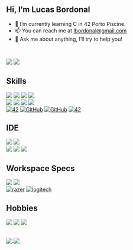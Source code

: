 ## Hi, I’m Lucas Bordonal

- 🌱 I’m currently learning C in 42 Porto Piscine.
- 📫 You can reach me at lbordonal@gmail.com
- 💬 Ask me about anything, I’ll try to help you!
<br />

<a href = "mailto:lbordonal@gmail.com"><img src="https://img.shields.io/badge/Gmail-D14836?style=for-the-badge&logo=gmail&logoColor=white"></a>
<a href="https://www.linkedin.com/in/lucas-bordonal-681a90b9/"><img src="https://img.shields.io/badge/-LinkedIn-%230077B5?style=for-the-badge&logo=linkedin&logoColor=white"></a> 


## Skills
<img src="https://img.shields.io/badge/Arduino-00979D?style=for-the-badge&logo=Arduino&logoColor=white"></a>
<img src="https://img.shields.io/badge/C-00599C?style=for-the-badge&logo=c&logoColor=white"></a>
<img src="https://img.shields.io/badge/Delphi-B22222?style=for-the-badge&logo=delphi&logoColor=white"></a>
<img src="https://img.shields.io/badge/Python-FFD43B?style=for-the-badge&logo=python&logoColor=blue"></a>
<br />
<img src="https://img.shields.io/badge/Microsoft_SharePoint-0078D4?style=for-the-badge&logo=microsoft-sharepoint&logoColor=white"></a>
<img src="https://img.shields.io/badge/Linux-FCC624?style=for-the-badge&logo=linux&logoColor=black"></a>
<img src="https://img.shields.io/badge/Windows-0078D6?style=for-the-badge&logo=windows&logoColor=white"></a>
<img src="https://img.shields.io/badge/VMware-231f20?style=for-the-badge&logo=VMware&logoColor=white"></a>
<br />
<a href='https://github.com/shivamkapasia0' target="_blank"><img alt='42' src='https://img.shields.io/badge/datacenter_infra-100000?style=for-the-badge&logo=42&logoColor=AD0000&labelColor=AD0000&color=AD0000'/></a>
<a href='https://github.com/shivamkapasia0' target="_blank"><img alt='GitHub' src='https://img.shields.io/badge/Servers-100000?style=for-the-badge&logo=GitHub&logoColor=038C45&labelColor=038C45&color=038C45'/></a>
<a href='https://github.com/shivamkapasia0' target="_blank"><img alt='GitHub' src='https://img.shields.io/badge/Storage-100000?style=for-the-badge&logo=GitHub&logoColor=0600CA&labelColor=0600CA&color=0600CA'/></a>
<a href='https://github.com/shivamkapasia0' target="_blank"><img alt='42' src='https://img.shields.io/badge/networking-100000?style=for-the-badge&logo=42&logoColor=7F7F7F&labelColor=7F7F7F&color=7F7F7F'/></a>

  
## IDE
<img src="https://img.shields.io/badge/Arduino_IDE-00979D?style=for-the-badge&logo=arduino&logoColor=white"></a>
<img src="https://img.shields.io/badge/Delphi_RAD_Studio-B22222?style=for-the-badge&logo=delphi&logoColor=white"></a>
<br />
<img src="https://img.shields.io/badge/sublime_text-%23575757.svg?&style=for-the-badge&logo=sublime-text&logoColor=important"></a>
<img src="https://img.shields.io/badge/VIM-%2311AB00.svg?&style=for-the-badge&logo=vim&logoColor=white"></a>
<img src="https://img.shields.io/badge/Visual_Studio_Code-0078D4?style=for-the-badge&logo=visual%20studio%20code&logoColor=white"></a>

## Workspace Specs
<img src="https://img.shields.io/badge/Intel-Core_i5_10th-0071C5?style=for-the-badge&logo=intel&logoColor=white"></a>
<img src="https://img.shields.io/badge/AMD-_RX_580-ED1C24?style=for-the-badge&logo=amd&logoColor=white"></a>
<br />
<a href='https://github.com/shivamkapasia0' target="_blank"><img alt='razer' src='https://img.shields.io/badge/Hunstman_mini-100000?style=for-the-badge&logo=razer&logoColor=00FF00&labelColor=000000&color=000000'/></a>
<a href='https://github.com/shivamkapasia0' target="_blank"><img alt='logitech' src='https://img.shields.io/badge/g_pro wireless-100000?style=for-the-badge&logo=logitech&logoColor=00B8FC&labelColor=EAEAEA&color=EAEAEA'/></a>

## Hobbies
<a href ="https://steamcommunity.com/id/lbordonal/"><img src="https://img.shields.io/badge/Steam-000000?style=for-the-badge&logo=steam&logoColor=white"></a>
<img src="https://img.shields.io/badge/PlayStation-003791?style=for-the-badge&logo=playstation&logoColor=white"></a>
<img src="https://img.shields.io/badge/Nintendo_Switch-E60012?style=for-the-badge&logo=nintendo-switch&logoColor=white"></a>

##
<a href="https://github.com/lbordonal">
  <img align="center" src="https://github-readme-stats.vercel.app/api?username=lbordonal&show_icons=true&theme=github_dark&include_all_commits=true&count_private=true"/>
</a>
<a href="https://github.com/lbordonal">
  <img align="center" src="https://github-readme-stats.vercel.app/api/top-langs/?username=lbordonal&layout=compact&theme=github_dark&count_private=true">
</a>
